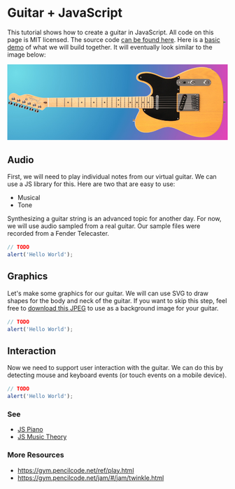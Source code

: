 # Guitar + JavaScript

This tutorial shows how to create a guitar in JavaScript. All code on this page is MIT licensed. The source code [can be found here](https://github.com/ronyeh/guitar/). Here is a [basic demo](https://squarepoet.github.io/guitar/v1) of what we will build together. It will eventually look similar to the image below:

![Telecaster](i/tele.jpg)


## Audio

First, we will need to play individual notes from our virtual guitar. We can use a JS library for this. Here are two that are easy to use:
* Musical
* Tone

Synthesizing a guitar string is an advanced topic for another day. For now, we will use audio sampled from a real guitar. Our sample files were recorded from a Fender Telecaster.

```js
// TODO
alert('Hello World');
```

## Graphics

Let's make some graphics for our guitar. We will can use SVG to draw shapes for the body and neck of the guitar. If you want to skip this step, feel free to [download this JPEG](i/tele.jpg) to use as a background image for your guitar.

```js
// TODO
alert('Hello World');
```

## Interaction

Now we need to support user interaction with the guitar. We can do this by detecting mouse and keyboard events (or touch events on a mobile device).

```js
// TODO
alert('Hello World');
```


### See
* [JS Piano](https://piano.js.org)
* [JS Music Theory](https://music.js.org)

### More Resources
* https://gym.pencilcode.net/ref/play.html
* https://gym.pencilcode.net/jam/#/jam/twinkle.html